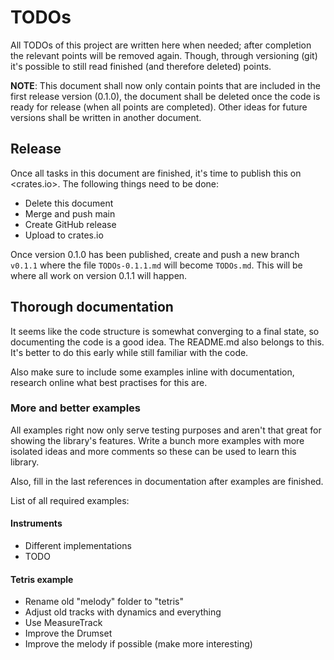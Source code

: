 # TODOs

All TODOs of this project are written here when needed; after completion the
relevant points will be removed again. Though, through versioning (git) it's
possible to still read finished (and therefore deleted) points.

**NOTE**: This document shall now only contain points that are included in the
first release version (0.1.0), the document shall be deleted once the code is
ready for release (when all points are completed). Other ideas for future
versions shall be written in another document.

## Release

Once all tasks in this document are finished, it's time to publish this on
<crates.io>. The following things need to be done:

- Delete this document
- Merge and push main
- Create GitHub release
- Upload to crates.io

Once version 0.1.0 has been published, create and push a new branch `v0.1.1`
where the file `TODOs-0.1.1.md` will become `TODOs.md`. This will be where
all work on version 0.1.1 will happen.

## Thorough documentation

It seems like the code structure is somewhat converging to a final state, so
documenting the code is a good idea. The README.md also belongs to this. It's
better to do this early while still familiar with the code.

Also make sure to include some examples inline with documentation, research
online what best practises for this are.

### More and better examples

All examples right now only serve testing purposes and aren't that great for
showing the library's features. Write a bunch more examples with more isolated
ideas and more comments so these can be used to learn this library.

Also, fill in the last references in documentation after examples are finished.

List of all required examples:

#### Instruments

- Different implementations
- TODO

#### Tetris example

- Rename old "melody" folder to "tetris"
- Adjust old tracks with dynamics and everything
- Use MeasureTrack
- Improve the Drumset
- Improve the melody if possible (make more interesting)
